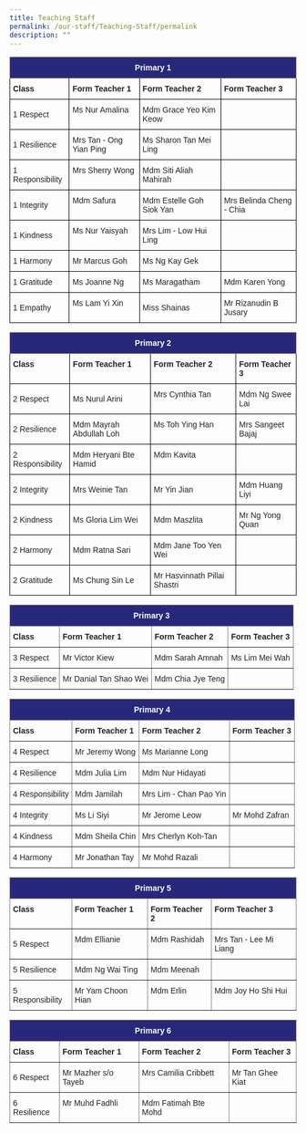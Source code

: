 ```yaml
---
title: Teaching Staff
permalink: /our-staff/Teaching-Staff/permalink
description: ""
---
```


<style type="text/css">
.tg  {border-collapse:collapse;border-spacing:0;}
.tg td{border-color:black;border-style:solid;border-width:1px;font-family:Arial, sans-serif;font-size:14px;
  overflow:hidden;padding:10px 5px;word-break:normal;}
.tg th{border-color:black;border-style:solid;border-width:1px;font-family:Arial, sans-serif;font-size:14px;
  font-weight:normal;overflow:hidden;padding:10px 5px;word-break:normal;}
.tg .tg-vl7p{color:#222;text-align:left;vertical-align:middle}
.tg .tg-ygxi{background-color:#27287B;border-color:inherit;color:#FFF;font-weight:bold;text-align:center;vertical-align:top}
.tg .tg-v41i{color:#222;font-weight:bold;text-align:left;vertical-align:top}
.tg .tg-brl1{color:#222;text-align:left;vertical-align:top}
</style>
<table class="tg">
<thead>
  <tr>
    <th class="tg-ygxi" colspan="4">Primary 1</th>
  </tr>
</thead>
<tbody>
  <tr>
    <td class="tg-v41i">Class</td>
    <td class="tg-v41i">Form Teacher 1</td>
    <td class="tg-v41i">Form Teacher 2</td>
    <td class="tg-v41i">Form Teacher 3</td>
  </tr>
  <tr>
    <td class="tg-vl7p"><span style="color:#222;background-color:transparent">1 Respect</span></td>
    <td class="tg-brl1">Ms Nur Amalina </td>
    <td class="tg-brl1">Mdm Grace Yeo Kim Keow</td>
    <td class="tg-brl1"></td>
  </tr>
  <tr>
    <td class="tg-vl7p"><span style="color:#222;background-color:transparent">1 Resilience </span></td>
    <td class="tg-brl1">Mrs Tan - Ong Yian Ping</td>
    <td class="tg-brl1">Ms Sharon Tan Mei Ling</td>
    <td class="tg-vl7p"><span style="color:#222;background-color:transparent"> </span></td>
  </tr>
  <tr>
    <td class="tg-vl7p"><span style="color:#222;background-color:transparent">1 Responsibility </span></td>
    <td class="tg-brl1">Mrs Sherry Wong</td>
    <td class="tg-brl1">Mdm Siti Aliah Mahirah</td>
    <td class="tg-brl1"></td>
  </tr>
  <tr>
    <td class="tg-vl7p"><span style="color:#222;background-color:transparent">1 Integrity </span></td>
    <td class="tg-brl1">Mdm Safura</td>
    <td class="tg-brl1">Mdm Estelle Goh Siok Yan</td>
    <td class="tg-vl7p"><span style="color:#222;background-color:transparent">Mrs Belinda Cheng - Chia</span></td>
  </tr>
  <tr>
    <td class="tg-vl7p"><span style="color:#222;background-color:transparent">1 Kindness</span></td>
    <td class="tg-brl1">Ms Nur Yaisyah</td>
    <td class="tg-brl1">Mrs Lim - Low Hui Ling</td>
    <td class="tg-brl1"></td>
  </tr>
  <tr>
    <td class="tg-vl7p"><span style="color:#222;background-color:transparent">1 Harmony</span></td>
    <td class="tg-brl1">Mr Marcus Goh</td>
    <td class="tg-brl1">Ms Ng Kay Gek<br></td>
    <td class="tg-brl1"></td>
  </tr>
  <tr>
    <td class="tg-vl7p"><span style="color:#222;background-color:transparent">1 Gratitude </span></td>
    <td class="tg-brl1">Ms Joanne Ng</td>
    <td class="tg-vl7p"><span style="color:#222;background-color:transparent">Ms Maragatham </span></td>
    <td class="tg-vl7p"><span style="color:#222;background-color:transparent">Mdm Karen Yong</span></td>
  </tr>
  <tr>
    <td class="tg-vl7p"><span style="color:#222;background-color:transparent">1 Empathy </span></td>
    <td class="tg-brl1">Ms Lam Yi Xin <br></td>
    <td class="tg-vl7p"><span style="color:#222;background-color:transparent">Miss Shainas</span></td>
    <td class="tg-vl7p"><span style="color:#222;background-color:transparent">Mr Rizanudin B Jusary </span></td>
  </tr>
</tbody>
</table>

<style type="text/css">
.tg  {border-collapse:collapse;border-spacing:0;}
.tg td{border-color:black;border-style:solid;border-width:1px;font-family:Arial, sans-serif;font-size:14px;
  overflow:hidden;padding:10px 5px;word-break:normal;}
.tg th{border-color:black;border-style:solid;border-width:1px;font-family:Arial, sans-serif;font-size:14px;
  font-weight:normal;overflow:hidden;padding:10px 5px;word-break:normal;}
.tg .tg-vl7p{color:#222;text-align:left;vertical-align:middle}
.tg .tg-ygxi{background-color:#27287B;border-color:inherit;color:#FFF;font-weight:bold;text-align:center;vertical-align:top}
.tg .tg-v41i{color:#222;font-weight:bold;text-align:left;vertical-align:top}
.tg .tg-brl1{color:#222;text-align:left;vertical-align:top}
</style>
<table class="tg">
<thead>
  <tr>
    <th class="tg-ygxi" colspan="4">Primary 2</th>
  </tr>
</thead>
<tbody>
  <tr>
    <td class="tg-v41i">Class</td>
    <td class="tg-v41i">Form Teacher 1</td>
    <td class="tg-v41i">Form Teacher 2</td>
    <td class="tg-v41i">Form Teacher 3</td>
  </tr>
  <tr>
    <td class="tg-vl7p"><span style="color:#222;background-color:transparent">2 Respect </span></td>
    <td class="tg-vl7p"><span style="color:#222;background-color:transparent">Ms Nurul Arini </span></td>
    <td class="tg-brl1">Mrs Cynthia Tan<br></td>
    <td class="tg-brl1">Mdm Ng Swee Lai<br></td>
  </tr>
  <tr>
    <td class="tg-vl7p"><span style="color:#222;background-color:transparent">2 Resilience </span></td>
    <td class="tg-brl1">Mdm Mayrah Abdullah Loh<br></td>
    <td class="tg-brl1">Ms Toh Ying Han<br></td>
    <td class="tg-brl1">Mrs Sangeet Bajaj<br></td>
  </tr>
  <tr>
    <td class="tg-vl7p"><span style="color:#222;background-color:transparent">2 Responsibility</span></td>
    <td class="tg-brl1">Mdm Heryani Bte Hamid<br></td>
    <td class="tg-brl1">Mdm Kavita<br></td>
    <td class="tg-vl7p"><span style="color:#222;background-color:transparent"> </span></td>
  </tr>
  <tr>
    <td class="tg-vl7p"><span style="color:#222;background-color:transparent">2 Integrity </span></td>
    <td class="tg-vl7p"><span style="color:#222;background-color:transparent">Mrs Weinie Tan </span></td>
    <td class="tg-vl7p"><span style="color:#222;background-color:transparent">Mr Yin Jian </span></td>
    <td class="tg-vl7p"><span style="color:#222;background-color:transparent">Mdm Huang Liyi </span></td>
  </tr>
  <tr>
    <td class="tg-vl7p"><span style="color:#222;background-color:transparent">2 Kindness </span></td>
    <td class="tg-vl7p"><span style="color:#222;background-color:transparent">Ms Gloria Lim Wei </span></td>
    <td class="tg-vl7p"><span style="color:#222;background-color:transparent">Mdm Maszlita </span></td>
    <td class="tg-vl7p"><span style="color:#222;background-color:transparent">Mr Ng Yong Quan </span></td>
  </tr>
  <tr>
    <td class="tg-vl7p"><span style="color:#222;background-color:transparent">2 Harmony</span></td>
    <td class="tg-vl7p"><span style="color:#222;background-color:transparent">Mdm Ratna Sari </span></td>
    <td class="tg-vl7p"><span style="color:#222;background-color:transparent">Mdm Jane Too Yen Wei </span></td>
    <td class="tg-vl7p"><span style="color:#222;background-color:transparent"> </span></td>
  </tr>
  <tr>
    <td class="tg-vl7p"><span style="color:#222;background-color:transparent">2 Gratitude </span></td>
    <td class="tg-vl7p"><span style="color:#222;background-color:transparent">Ms Chung Sin Le </span></td>
    <td class="tg-vl7p"><span style="color:#222;background-color:transparent">Mr Hasvinnath Pillai Shastri </span></td>
    <td class="tg-vl7p"><span style="color:#222;background-color:transparent"> </span></td>
  </tr>
</tbody>
</table>

<style type="text/css">
.tg  {border-collapse:collapse;border-spacing:0;}
.tg td{border-color:black;border-style:solid;border-width:1px;font-family:Arial, sans-serif;font-size:14px;
  overflow:hidden;padding:10px 5px;word-break:normal;}
.tg th{border-color:black;border-style:solid;border-width:1px;font-family:Arial, sans-serif;font-size:14px;
  font-weight:normal;overflow:hidden;padding:10px 5px;word-break:normal;}
.tg .tg-ygxi{background-color:#27287B;border-color:inherit;color:#FFF;font-weight:bold;text-align:center;vertical-align:top}
.tg .tg-pfgq{border-color:inherit;color:#222;text-align:left;vertical-align:top}
.tg .tg-y8xx{border-color:inherit;color:#222;font-weight:bold;text-align:left;vertical-align:top}
.tg .tg-tz56{border-color:inherit;color:#222;text-align:left;vertical-align:middle}
</style>
<table class="tg">
<thead>
  <tr>
    <th class="tg-ygxi" colspan="4">Primary 3</th>
  </tr>
</thead>
<tbody>
  <tr>
    <td class="tg-y8xx">Class</td>
    <td class="tg-y8xx">Form Teacher 1</td>
    <td class="tg-y8xx">Form Teacher 2</td>
    <td class="tg-y8xx">Form Teacher 3</td>
  </tr>
  <tr>
    <td class="tg-tz56"><span style="color:#222;background-color:transparent">3 Respect</span></td>
    <td class="tg-tz56"><span style="color:#222;background-color:transparent">Mr Victor Kiew </span></td>
    <td class="tg-pfgq">Mdm Sarah Amnah<br></td>
    <td class="tg-pfgq">Ms Lim Mei Wah<br></td>
  </tr>
  <tr>
    <td class="tg-tz56"><span style="color:#222;background-color:transparent">3 Resilience</span></td>
    <td class="tg-pfgq">Mr Danial Tan Shao Wei<br></td>
    <td class="tg-pfgq">Mdm Chia Jye Teng<br></td>
    <td class="tg-pfgq"></td>
  </tr>
</tbody>
</table>

<style type="text/css">
.tg  {border-collapse:collapse;border-spacing:0;}
.tg td{border-color:black;border-style:solid;border-width:1px;font-family:Arial, sans-serif;font-size:14px;
  overflow:hidden;padding:10px 5px;word-break:normal;}
.tg th{border-color:black;border-style:solid;border-width:1px;font-family:Arial, sans-serif;font-size:14px;
  font-weight:normal;overflow:hidden;padding:10px 5px;word-break:normal;}
.tg .tg-ygxi{background-color:#27287B;border-color:inherit;color:#FFF;font-weight:bold;text-align:center;vertical-align:top}
.tg .tg-pfgq{border-color:inherit;color:#222;text-align:left;vertical-align:top}
.tg .tg-y8xx{border-color:inherit;color:#222;font-weight:bold;text-align:left;vertical-align:top}
.tg .tg-tz56{border-color:inherit;color:#222;text-align:left;vertical-align:middle}
</style>
<table class="tg">
<thead>
  <tr>
    <th class="tg-ygxi" colspan="4">Primary 4</th>
  </tr>
</thead>
<tbody>
  <tr>
    <td class="tg-y8xx">Class</td>
    <td class="tg-y8xx">Form Teacher 1</td>
    <td class="tg-y8xx">Form Teacher 2</td>
    <td class="tg-y8xx">Form Teacher 3</td>
  </tr>
  <tr>
    <td class="tg-tz56"><span style="color:#222;background-color:transparent">4 Respect</span></td>
    <td class="tg-pfgq">Mr Jeremy Wong<br></td>
    <td class="tg-pfgq">Ms Marianne Long<br></td>
    <td class="tg-pfgq"></td>
  </tr>
  <tr>
    <td class="tg-tz56"><span style="color:#222;background-color:transparent">4 Resilience</span></td>
    <td class="tg-pfgq">Mdm Julia Lim<br></td>
    <td class="tg-pfgq">Mdm Nur Hidayati<br></td>
    <td class="tg-pfgq"></td>
  </tr>
  <tr>
    <td class="tg-tz56"><span style="color:#222;background-color:transparent">4 Responsibility</span></td>
    <td class="tg-pfgq">Mdm Jamilah<br></td>
    <td class="tg-pfgq">Mrs Lim - Chan Pao Yin<br></td>
    <td class="tg-pfgq"></td>
  </tr>
  <tr>
    <td class="tg-tz56"><span style="color:#222;background-color:transparent">4 Integrity </span></td>
    <td class="tg-tz56"><span style="color:#222;background-color:transparent">Ms Li Siyi </span></td>
    <td class="tg-tz56"><span style="color:#222;background-color:transparent">Mr Jerome Leow</span></td>
    <td class="tg-pfgq">Mr Mohd Zafran<br></td>
  </tr>
  <tr>
    <td class="tg-tz56"><span style="color:#222;background-color:transparent">4 Kindness</span></td>
    <td class="tg-pfgq">Mdm Sheila Chin<br></td>
    <td class="tg-pfgq">Mrs Cherlyn Koh-Tan<br></td>
    <td class="tg-tz56"><span style="color:#222;background-color:transparent"> </span></td>
  </tr>
  <tr>
    <td class="tg-tz56"><span style="color:#222;background-color:transparent">4 Harmony</span></td>
    <td class="tg-pfgq">Mr Jonathan Tay<br></td>
    <td class="tg-pfgq">Mr Mohd Razali<br></td>
    <td class="tg-tz56"><span style="color:#222;background-color:transparent"> </span></td>
  </tr>
</tbody>
</table>

<style type="text/css">
.tg  {border-collapse:collapse;border-spacing:0;}
.tg td{border-color:black;border-style:solid;border-width:1px;font-family:Arial, sans-serif;font-size:14px;
  overflow:hidden;padding:10px 5px;word-break:normal;}
.tg th{border-color:black;border-style:solid;border-width:1px;font-family:Arial, sans-serif;font-size:14px;
  font-weight:normal;overflow:hidden;padding:10px 5px;word-break:normal;}
.tg .tg-ygxi{background-color:#27287B;border-color:inherit;color:#FFF;font-weight:bold;text-align:center;vertical-align:top}
.tg .tg-pfgq{border-color:inherit;color:#222;text-align:left;vertical-align:top}
.tg .tg-y8xx{border-color:inherit;color:#222;font-weight:bold;text-align:left;vertical-align:top}
.tg .tg-tz56{border-color:inherit;color:#222;text-align:left;vertical-align:middle}
</style>
<table class="tg">
<thead>
  <tr>
    <th class="tg-ygxi" colspan="4">Primary 5</th>
  </tr>
</thead>
<tbody>
  <tr>
    <td class="tg-y8xx">Class</td>
    <td class="tg-y8xx">Form Teacher 1</td>
    <td class="tg-y8xx">Form Teacher 2</td>
    <td class="tg-y8xx">Form Teacher 3</td>
  </tr>
  <tr>
    <td class="tg-tz56"><span style="color:#222;background-color:transparent">5 Respect</span></td>
    <td class="tg-pfgq">Mdm Ellianie<br></td>
    <td class="tg-pfgq">Mdm Rashidah<br></td>
    <td class="tg-pfgq">Mrs Tan - Lee Mi Liang<br></td>
  </tr>
  <tr>
    <td class="tg-tz56"><span style="color:#222;background-color:transparent">5 Resilience</span></td>
    <td class="tg-pfgq">Mdm Ng Wai Ting<br></td>
    <td class="tg-pfgq">Mdm Meenah<br></td>
    <td class="tg-tz56"><span style="color:#222;background-color:transparent"> </span></td>
  </tr>
  <tr>
    <td class="tg-tz56"><span style="color:#222;background-color:transparent">5 Responsibility </span></td>
    <td class="tg-pfgq">Mr Yam Choon Hian<br></td>
    <td class="tg-pfgq">Mdm Erlin<br></td>
    <td class="tg-pfgq">Mdm Joy Ho Shi Hui</td>
  </tr>
</tbody>
</table>

<style type="text/css">
.tg  {border-collapse:collapse;border-spacing:0;}
.tg td{border-color:black;border-style:solid;border-width:1px;font-family:Arial, sans-serif;font-size:14px;
  overflow:hidden;padding:10px 5px;word-break:normal;}
.tg th{border-color:black;border-style:solid;border-width:1px;font-family:Arial, sans-serif;font-size:14px;
  font-weight:normal;overflow:hidden;padding:10px 5px;word-break:normal;}
.tg .tg-ygxi{background-color:#27287B;border-color:inherit;color:#FFF;font-weight:bold;text-align:center;vertical-align:top}
.tg .tg-pfgq{border-color:inherit;color:#222;text-align:left;vertical-align:top}
.tg .tg-y8xx{border-color:inherit;color:#222;font-weight:bold;text-align:left;vertical-align:top}
.tg .tg-tz56{border-color:inherit;color:#222;text-align:left;vertical-align:middle}
</style>
<table class="tg">
<thead>
  <tr>
    <th class="tg-ygxi" colspan="4">Primary 6</th>
  </tr>
</thead>
<tbody>
  <tr>
    <td class="tg-y8xx">Class</td>
    <td class="tg-y8xx">Form Teacher 1</td>
    <td class="tg-y8xx">Form Teacher 2</td>
    <td class="tg-y8xx">Form Teacher 3</td>
  </tr>
  <tr>
    <td class="tg-tz56"><span style="color:#222;background-color:transparent">6 Respect</span></td>
    <td class="tg-pfgq">Mr Mazher s/o Tayeb<br></td>
    <td class="tg-pfgq">Mrs Camilia Cribbett<br></td>
    <td class="tg-pfgq">Mr Tan Ghee Kiat<br></td>
  </tr>
  <tr>
    <td class="tg-tz56"><span style="color:#222;background-color:transparent">6 Resilience</span></td>
    <td class="tg-pfgq">Mr Muhd Fadhli<br></td>
    <td class="tg-pfgq">Mdm Fatimah Bte Mohd<br></td>
    <td class="tg-tz56"><span style="color:#222;background-color:transparent"> </span></td>
  </tr>
</tbody>
</table>